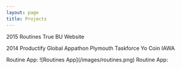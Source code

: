 ```yaml
---
layout: page
title: Projects
---
```


2015
Routines
True BU Website

2014
Productify
Global Appathon
Plymouth Taskforce
Yo Coin
IAWA


<div class="projects">
Routine App: ![Routines App](/images/routines.png) Routine App: 
</div>